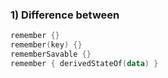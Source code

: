 ### 1) Difference between
```Kotlin
remember {}
remember(key) {}
rememberSavable {}
remember { derivedStateOf(data) }
```


